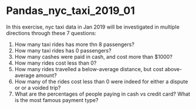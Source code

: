 # Pandas_nyc_taxi_2019_01

In this exercise, nyc taxi data in Jan 2019 will be investigated in multiple directions through these 7 questions:
1) How many taxi rides has more thn 8 passengers?
2) How many taxi rides has 0 passengers?
3) How many cashes were paid in cash, and cost more than $1000?
4) How many rides cost less than 0?
5) How many rides travelled a below-average distance, but cost above-average amount?
6) How many of the rides cost less than 0 were indeed for either a dispute or or a voided trip?
7) What are the percentages of people paying in cash vs credit card? What is the most famous payment type?
